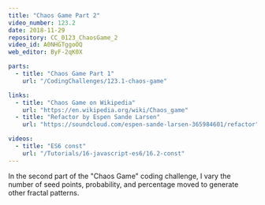 ```yaml
---
title: "Chaos Game Part 2"
video_number: 123.2
date: 2018-11-29
repository: CC_0123_ChaosGame_2
video_id: A0NHGTggoOQ
web_editor: ByF-2qK0X

parts:
  - title: "Chaos Game Part 1"
    url: "/CodingChallenges/123.1-chaos-game"

links:
  - title: "Chaos Game on Wikipedia"
    url: "https://en.wikipedia.org/wiki/Chaos_game"
  - title: "Refactor by Espen Sande Larsen"
    url: "https://soundcloud.com/espen-sande-larsen-365984601/refactor"

videos:
  - title: "ES6 const"
    url: "/Tutorials/16-javascript-es6/16.2-const"
---
```


In the second part of the "Chaos Game" coding challenge, I vary the number of seed points, probability, and percentage moved to generate other fractal patterns.
